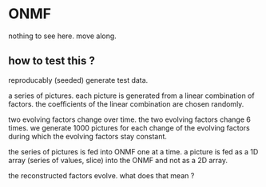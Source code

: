 # ONMF

nothing to see here. move along.

## how to test this ?

reproducably (seeded) generate test data.

a series of pictures.
each picture is generated from a linear combination of factors.
the coefficients of the linear combination are chosen randomly.

two evolving factors change over time.
the two evolving factors change 6 times.
we generate 1000 pictures for each change of the evolving factors
during which the evolving factors stay constant.

the series of pictures is fed into ONMF one at a time.
a picture is fed as a 1D array (series of values, slice) into the ONMF
and not as a 2D array.


the reconstructed factors evolve. what does that mean ?



